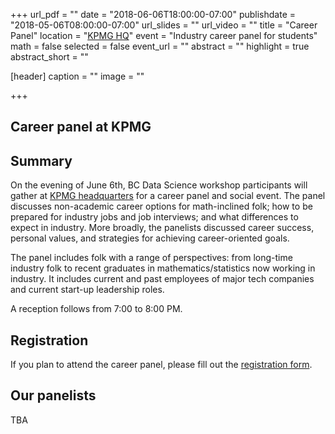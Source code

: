 +++
url_pdf = ""
date = "2018-06-06T18:00:00-07:00"
publishdate = "2018-05-06T08:00:00-07:00"
url_slides = ""
url_video = ""
title = "Career Panel"
location = "[KPMG HQ](https://goo.gl/maps/8qcjD5NUwRF2)"
event = "Industry career panel for students"
math = false
selected = false
event_url = ""
abstract = ""
highlight = true
abstract_short = ""

[header]
  caption = ""
  image = ""

+++


## Career panel at KPMG

<!--{{< youtube ctOFh51xzmM >}}-->

## Summary

On the evening of June 6th, BC Data Science workshop participants
will gather at [KPMG headquarters](https://goo.gl/maps/8qcjD5NUwRF2)
for a career panel and social event. The panel discusses non-academic
career options for math-inclined folk; how to be prepared
for industry jobs and job interviews; and what differences to expect
in industry. More broadly, the panelists discussed career success,
personal values, and strategies for achieving career-oriented goals.

The panel includes folk with a range of perspectives: from long-time industry
folk to recent graduates in mathematics/statistics now working in industry. It
includes current and past employees of major tech companies and current start-up
leadership roles.

A reception follows from 7:00 to 8:00 PM.

## Registration

If you plan to attend the career panel, please fill out the [registration
form](https://docs.google.com/forms/d/e/1FAIpQLSdPjrr84t8KjaBdPQvMgDOvhEHYQViwcvnjQ_plcr4JBu02uQ/viewform).

## Our panelists


TBA


<!--
* **Lilian Wong**, Ph.D. Mathematics (CalTech)  
  Research Scientist at Amazon Vancouver
* **Ozge Uncu**, Ph.D. Industrial Engineering (University of Toronto)
  Senior Manager at KPMG
* **Michael Reid**,  
  Former Amazonian.
-->

<!--
* **Lilian Wong**, Ph.D. Mathematics (CalTech)  
  Research Scientist at Amazon Vancouver
* **Roger Donaldson**, Ph.D. Mathematics (CalTech)
  Technical Consultant at Midvale Applied Mathematics Inc.
* **Bernard Chan**, Ph.D. Applied Mathematics (Western University)
  Data Scientist at BuildDirect Technologies
* **Megan McCorquodale**, M.Sc. Statistics (SFU)  
  Data Scientist, Absolute Software
* **Zak Islam**  
  Sr. Manager, AWS Messaging at Amazon Web Services
-->